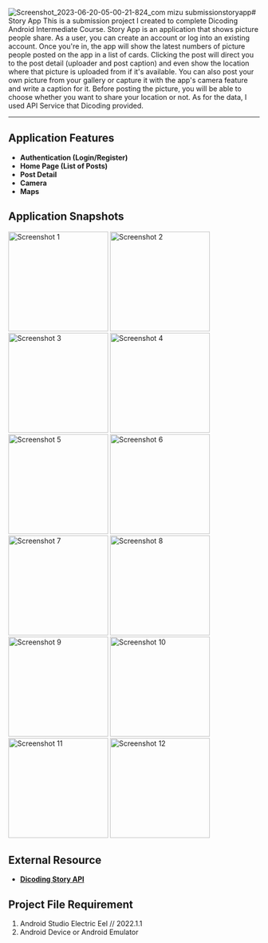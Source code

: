 ![Screenshot_2023-06-20-05-00-21-824_com mizu submissionstoryapp](https://github.com/axlrxlr/StoryApp/assets/125959065/1a7bb5ef-3563-4062-b0af-895e3b72a070)# Story App
This is a submission project I created to complete Dicoding Android Intermediate Course. Story App is an application that shows picture people share. As a user, you can create an account or log into an existing account. Once you're in, the app will show the latest numbers of picture people posted on the app in a list of cards. Clicking the post will direct you to the post detail (uploader and post caption) and even show the location where that picture is uploaded from if it's available. You can also post your own picture from your gallery or capture it with the app's camera feature and write a caption for it. Before posting the picture, you will be able to choose whether you want to share your location or not. As for the data, I used API Service that Dicoding provided.

---

## Application Features
- **Authentication (Login/Register)**
- **Home Page (List of Posts)**
- **Post Detail**
- **Camera**
- **Maps**

## Application Snapshots
<img src="https://github.com/axlrxlr/StoryApp/assets/125959065/25900470-4413-4e9b-8d4e-71eede920b99" alt="Screenshot 1" width="200">
<img src="https://github.com/axlrxlr/StoryApp/assets/125959065/c6a34050-bc8d-476b-880a-30d90e0d72f1" alt="Screenshot 2" width="200">
<img src="https://github.com/axlrxlr/StoryApp/assets/125959065/9171b729-4d9c-4ea7-843e-5f5972330bcf" alt="Screenshot 3" width="200">
<img src="https://github.com/axlrxlr/StoryApp/assets/125959065/8378a024-14c7-486e-9027-5a3745dc8967" alt="Screenshot 4" width="200">
<img src="https://github.com/axlrxlr/StoryApp/assets/125959065/cd937f94-79b3-42f0-afa0-d8c27860d585" alt="Screenshot 5" width="200">
<img src="https://github.com/axlrxlr/StoryApp/assets/125959065/5cccb1e3-ce42-4125-8429-6409701baf8d" alt="Screenshot 6" width="200">
<img src="https://github.com/axlrxlr/StoryApp/assets/125959065/6a3cbbd6-b910-47e8-9a76-ecbdc37a8a20" alt="Screenshot 7" width="200">
<img src="https://github.com/axlrxlr/StoryApp/assets/125959065/7704ed94-0e84-49cf-a1cd-3d629171d7b0" alt="Screenshot 8" width="200">
<img src="https://github.com/axlrxlr/StoryApp/assets/125959065/772d9b9a-e2e2-4fc2-a5f3-8ea95c6c9f72" alt="Screenshot 9" width="200">
<img src="https://github.com/axlrxlr/StoryApp/assets/125959065/90166c47-39e8-4c05-acf7-c3df6b435231" alt="Screenshot 10" width="200">
<img src="https://github.com/axlrxlr/StoryApp/assets/125959065/77136b58-3847-4921-bb6d-3320069273d5" alt="Screenshot 11" width="200">
<img src="https://github.com/axlrxlr/StoryApp/assets/125959065/21e9b758-d525-4760-be3a-97d83ac937ba" alt="Screenshot 12" width="200">


## External Resource
- **[Dicoding Story API](https://story-api.dicoding.dev/v1/)**

## Project File Requirement
1. Android Studio Electric Eel // 2022.1.1
2. Android Device or Android Emulator
